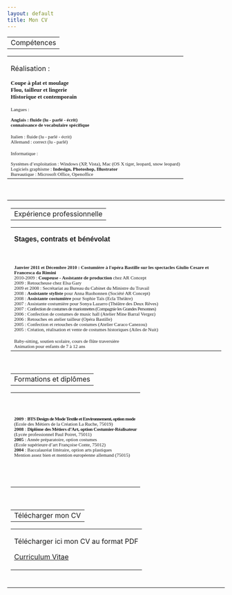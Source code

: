 ```yaml
---
layout: default
title: Mon CV
---
```

<tr>
    <td valign="top">
        <div>
            <table class="contentpaneopen">
                <tbody>
                    <tr>
                        <td class="contentheading" width="100%">
Compétences
                        </td>
                    </tr>
                </tbody>
            </table>
            <table class="contentpaneopen">
                <tbody>
                    <tr>
                        <td valign="top" colspan="2">
                            <p>
                                Réalisation :
                            </p>
                            <p style="margin: 0.0px 0.0px 0.0px 0.0px; font: 13.0px Euphemia UCAS;">
                                <strong>Coupe à plat et moulage</strong>
                            </p>
                            <p style="margin: 0.0px 0.0px 0.0px 0.0px; font: 13.0px Euphemia UCAS;">
                                <strong>Flou, tailleur et lingerie</strong>
                            </p>
                            <p style="margin: 0.0px 0.0px 0.0px 0.0px; font: 13.0px Euphemia UCAS;">
                                <strong>Historique et contemporain</strong>
                            </p>
                            <p style="margin: 0.0px 0.0px 0.0px 0.0px; font: 11.0px Euphemia UCAS; min-height: 15.0px;">
                                &nbsp;
                            </p>
                            <p style="margin: 0.0px 0.0px 0.0px 0.0px; font: 11.0px Euphemia UCAS;">
                                Langues&nbsp;:
                            </p>
                            <p style="margin: 0.0px 0.0px 0.0px 0.0px; font: 11.0px Euphemia UCAS;">
                                &nbsp;
                            </p>
                            <p style="margin: 0.0px 0.0px 0.0px 0.0px; font: 11.0px Euphemia UCAS;">
                                <strong>Anglais : fluide (lu - parlé - écrit)</strong>
                            </p>
                            <p style="margin: 0.0px 0.0px 0.0px 0.0px; font: 11.0px Euphemia UCAS;">
                                <strong>connaissance de vocabulaire spécifique</strong>
                            </p>
                            <p style="margin: 0.0px 0.0px 0.0px 0.0px; font: 11.0px Euphemia UCAS; min-height: 15.0px;">
                                &nbsp;
                            </p>
                            <p style="margin: 0.0px 0.0px 0.0px 0.0px; font: 11.0px Euphemia UCAS;">
                                Italien : fluide (lu - parlé - écrit)
                            </p>
                            <p style="margin: 0.0px 0.0px 0.0px 0.0px; font: 11.0px Euphemia UCAS;">
                                Allemand : correct (lu - parlé)
                            </p>
                            <p style="margin: 0.0px 0.0px 0.0px 0.0px; font: 11.0px Euphemia UCAS; min-height: 15.0px;">
                                &nbsp;
                            </p>
                            <p style="margin: 0.0px 0.0px 0.0px 0.0px; font: 11.0px Euphemia UCAS;">
                                Informatique :
                            </p>
                            <p style="margin: 0.0px 0.0px 0.0px 0.0px; font: 11.0px Euphemia UCAS;">
                                &nbsp;
                            </p>
                            <p style="margin: 0.0px 0.0px 0.0px 0.0px; font: 11.0px Euphemia UCAS;">
                                Systèmes d’exploitation : Windows (XP, Vista), Mac (OS X tiger, leopard, snow leopard)
                            </p>
                            <p style="margin: 0.0px 0.0px 0.0px 0.0px; font: 11.0px Euphemia UCAS;">
                                Logiciels graphisme : <strong>Indesign, Photoshop, Illustrator</strong>
                            </p>
                            <p style="margin: 0.0px 0.0px 0.0px 0.0px; font: 11.0px Euphemia UCAS;">
                                Bureautique : Microsoft Office, Openoffice
                            </p>
                        </td>
                    </tr>
                </tbody>
            </table><span class="article_separator">&nbsp;</span>
        </div>
    </td>
</tr>
<tr>
    <td valign="top">
        <table width="100%" cellpadding="0" cellspacing="0">
            <tbody>
                <tr>
                    <td valign="top" width="100%" class="article_column">
                        <table class="contentpaneopen">
                            <tbody>
                                <tr>
                                    <td class="contentheading" width="100%">
                                        Expérience professionnelle
                                    </td>
                                </tr>
                            </tbody>
                        </table>
                        <table class="contentpaneopen">
                            <tbody>
                                <tr>
                                    <td valign="top" colspan="2">
                                        <p>
                                            <span style="font-family: Arial, Helvetica, sans-serif; font-weight: bold;">Stages, contrats et bénévolat</span>
                                        </p>
                                        <p>
                                            <span style="font-family: Arial, Helvetica, sans-serif; font-weight: bold;"><br /></span>
                                        </p>
                                        <p style="margin: 0.0px 0.0px 0.0px 0.0px; font: 11.0px Euphemia UCAS">
                                            <strong>Janvier 2011 et Décembre 2010 : Costumière à l'opéra Bastille sur les spectacles Giulio Cesare et Francesca da Rimini</strong>
                                        </p>
                                        <p style="margin: 0.0px 0.0px 0.0px 0.0px; font: 11.0px Euphemia UCAS">
                                            2010-2009 : <strong>Coupeuse - Assistante de production</strong> chez AR Concept
                                        </p>
                                        <p style="margin: 0.0px 0.0px 0.0px 0.0px; font: 11.0px Euphemia UCAS"></p>
                                        <p style="margin: 0.0px 0.0px 0.0px 0.0px; font: 11.0px Euphemia UCAS">
                                            2009 : Retoucheuse chez Elsa Gary
                                        </p>
                                        <p style="margin: 0.0px 0.0px 0.0px 0.0px; font: 11.0px Euphemia UCAS">
                                            2009 et 2008 : Secrétariat au Bureau du Cabinet du Ministre du Travail
                                        </p>
                                        <p style="margin: 0.0px 0.0px 0.0px 0.0px; font: 11.0px Euphemia UCAS">
                                            2008 :&nbsp;<strong>Assistante styliste</strong> pour Anna Ruohonnen (Société AR Concept)
                                        </p>
                                        <p style="margin: 0.0px 0.0px 0.0px 0.0px; font: 11.0px Euphemia UCAS">
                                            2008 :&nbsp;<strong>Assistante costumière</strong> pour Sophie Taïs (Ecla Théâtre)
                                        </p>
                                        <p style="margin: 0.0px 0.0px 0.0px 0.0px; font: 11.0px Euphemia UCAS">
                                            2007 : Assistante costumière pour Sonya Lazarro (Théâtre des Deux Rêves)
                                        </p>
                                        <p style="margin: 0.0px 0.0px 0.0px 0.0px; font: 11.0px Euphemia UCAS">
                                            2007&nbsp;:&nbsp;<span style="letter-spacing: -0.6px">Confection de costumes de marionnettes (Compagnie les Grandes Personnes)</span>
                                        </p>
                                        <p style="margin: 0.0px 0.0px 0.0px 0.0px; font: 11.0px Euphemia UCAS">
                                            2006 : Confection de costumes de music hall (Atelier Mine Barral Vergez)
                                        </p>
                                        <p style="margin: 0.0px 0.0px 0.0px 0.0px; font: 11.0px Euphemia UCAS">
                                            2006 : Retouches en atelier tailleur (Opéra Bastille)
                                        </p>
                                        <p style="margin: 0.0px 0.0px 0.0px 0.0px; font: 11.0px Euphemia UCAS">
                                            2005 : Confection et retouches de costumes (Atelier Caraco Canezou)
                                        </p>
                                        <p style="margin: 0.0px 0.0px 0.0px 0.0px; font: 11.0px Euphemia UCAS">
                                            2005&nbsp;: Création, réalisation et vente de costumes historiques (Ailes de Nuit)
                                        </p>
                                        <p style="margin: 0.0px 0.0px 0.0px 0.0px; font: 11.0px Euphemia UCAS; min-height: 15.0px">
                                            &nbsp;
                                        </p>
                                        <p style="margin: 0.0px 0.0px 0.0px 0.0px; font: 11.0px Euphemia UCAS">
                                            Baby-sitting, soutien scolaire, cours de flûte traversière
                                        </p>
                                        <p style="margin: 0.0px 0.0px 0.0px 0.0px; font: 11.0px Euphemia UCAS">
                                            Animation pour enfants de 7 à 12 ans
                                        </p>
                                    </td>
                                </tr>
                            </tbody>
                        </table><span class="article_separator">&nbsp;</span>
                        <table class="contentpaneopen">
                            <tbody>
                                <tr>
                                    <td class="contentheading" width="100%">
                                        Formations et diplômes
                                    </td>
                                </tr>
                            </tbody>
                        </table>
                        <table class="contentpaneopen">
                            <tbody>
                                <tr>
                                    <td valign="top" colspan="2">
                                        <p>
                                            &nbsp;
                                        </p>
                                        <p style="margin: 0.0px 0.0px 0.0px 0.0px; font: 11.0px Euphemia UCAS;">
                                            <strong>2009</strong> : <span style="letter-spacing: -0.6px;"><strong>BTS Design de Mode Textile et Environnement, option mode</strong></span>
                                        </p>
                                        <p style="margin: 0.0px 0.0px 0.0px 0.0px; font: 11.0px Euphemia UCAS;">
                                            (Ecole des Métiers de la Création La Ruche, 75019)
                                        </p>
                                        <p style="margin: 0.0px 0.0px 0.0px 0.0px; font: 11.0px Euphemia UCAS;">
                                            <strong>2008</strong> : <span style="letter-spacing: -0.3px;"><strong>Diplôme des Métiers d’Art, option Costumier-Réalisateur</strong></span>
                                        </p>
                                        <p style="margin: 0.0px 0.0px 0.0px 0.0px; font: 11.0px Euphemia UCAS;">
                                            (Lycée professionnel Paul Poiret, 75011)
                                        </p>
                                        <p style="margin: 0.0px 0.0px 0.0px 0.0px; font: 11.0px Euphemia UCAS;">
                                            <strong>2005</strong> : Année préparatoire, option costumes
                                        </p>
                                        <p style="margin: 0.0px 0.0px 0.0px 0.0px; font: 11.0px Euphemia UCAS;">
                                            (Ecole supérieure d’art Françoise Conte, 75012)
                                        </p>
                                        <p style="margin: 0.0px 0.0px 0.0px 0.0px; font: 11.0px Euphemia UCAS;">
                                            <strong>2004</strong> : Baccalauréat littéraire, option arts plastiques
                                        </p>
                                        <p style="margin: 0.0px 0.0px 0.0px 0.0px; font: 11.0px Euphemia UCAS;">
                                            Mention assez bien et mention européenne allemand (75015)
                                        </p>
                                        <div>
                                            <span style="font-family: 'Euphemia UCAS', Helvetica, Arial, sans-serif; font-size: small;"><span style="font-size: 11px; line-height: normal;"><br /></span></span>
                                        </div>
                                        <p>
                                            &nbsp;
                                        </p>
                                    </td>
                                </tr>
                            </tbody>
                        </table><span class="article_separator">&nbsp;</span>
                        <table class="contentpaneopen">
                            <tbody>
                                <tr>
                                    <td class="contentheading" width="100%">
                                        Télécharger mon CV
                                    </td>
                                </tr>
                            </tbody>
                        </table>
                        <table class="contentpaneopen">
                            <tbody>
                                <tr>
                                    <td valign="top" colspan="2">
                                        <p>
                                            Télécharger ici mon CV au format PDF
                                        </p>
                                        <p>
                                            <a href="http://nathalie.lethiec.fr/index.php/me-connaitre/curiculumvitae.html" class="download_link">Curriculum Vitae</a>
                                        </p>
                                    </td>
                                </tr>
                            </tbody>
                        </table><span class="article_separator">&nbsp;</span>
                    </td>
                </tr>
            </tbody>
        </table>
    </td>
</tr>
